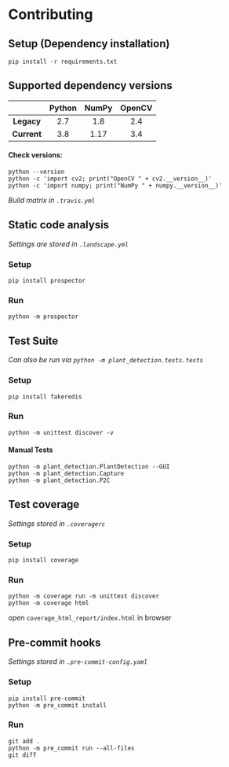 # Contributing

## Setup (Dependency installation)
```
pip install -r requirements.txt
```

## Supported dependency versions
|             | Python | NumPy | OpenCV |
|:-----------:|:------:|:-----:|:------:|
| **Legacy**  | 2.7    | 1.8   | 2.4    |
| **Current** | 3.8    | 1.17  | 3.4    |
#### Check versions:
```
python --version
python -c 'import cv2; print("OpenCV " + cv2.__version__)'
python -c 'import numpy; print("NumPy " + numpy.__version__)'
```
_Build matrix in `.travis.yml`_

## Static code analysis
_Settings are stored in `.landscape.yml`_
### Setup
`pip install prospector`
### Run
`python -m prospector`

## Test Suite
_Can also be run via `python -m plant_detection.tests.tests`_
### Setup
`pip install fakeredis`
### Run
`python -m unittest discover -v`
#### Manual Tests
```
python -m plant_detection.PlantDetection --GUI
python -m plant_detection.Capture
python -m plant_detection.P2C
```

## Test coverage
_Settings stored in `.coveragerc`_
### Setup
`pip install coverage`
### Run
```
python -m coverage run -m unittest discover
python -m coverage html
```
open `coverage_html_report/index.html` in browser

## Pre-commit hooks
_Settings stored in `.pre-commit-config.yaml`_
### Setup
```
pip install pre-commit
python -m pre_commit install
```
### Run
```
git add .
python -m pre_commit run --all-files
git diff
```
